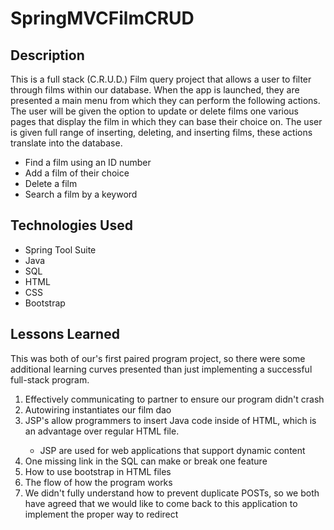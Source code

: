 <h1>SpringMVCFilmCRUD</h1>


<h2>Description </h2>

This is a full stack (C.R.U.D.) Film query project that allows a user to filter through films within our database. When the app is launched, they are presented a main menu from which they can perform the following actions. The user will be given the option to update or delete films one various pages that display the film in which they can base their choice on. The user is given full range of inserting, deleting, and inserting films, these actions translate into the database.
<br>
<ul>
<li>Find a film using an ID number</li>
<li>Add a film of their choice</li>
<li>Delete a film</li>
<li>Search a film by a keyword</li>
</ul>

<h2>Technologies Used</h2>

<ul>
<li>Spring Tool Suite</li>
<li>Java</li>
<li>SQL</li>
<li>HTML</li>
<li>CSS</li>
<li>Bootstrap</li>
</ul>

<h2>Lessons Learned</h2>
This was both of our's first paired program project, so there were some additional learning curves presented than just implementing a successful full-stack program.  

<ol>
<li>Effectively communicating to partner to ensure our program didn't crash</li>
<li>Autowiring instantiates our film dao</li>
<li>JSP's allow programmers to insert Java code inside of HTML, which is an advantage over regular HTML file.</li>
<ul>
<li>JSP are used for web applications that support dynamic content</li>	
</ul>
<li>One missing link in the SQL can make or break one feature</li>
<li>How to use bootstrap in HTML files</li>
<li>The flow of how the program works  </li>
<li>We didn't fully understand how to prevent duplicate POSTs, so we both have agreed that we would like to come back to this application to implement the proper way to redirect</li>
</ol>